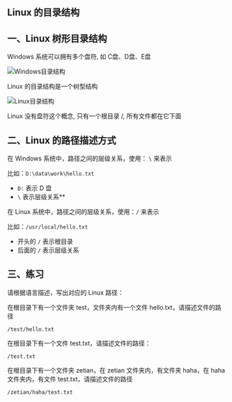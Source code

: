 ## Linux 的目录结构

## 一、Linux 树形目录结构

Windows 系统可以拥有多个盘符, 如 C盘、D盘、E盘

![Windows目录结构](/Users/zetian/workshop/tutorial/LINUX/NoteAssets/Windows目录结构.png)

Linux 的目录结构是一个树型结构

![Linux目录结构](/Users/zetian/workshop/tutorial/LINUX/NoteAssets/Linux目录结构.png)

Linux 没有盘符这个概念, 只有一个根目录 /, 所有文件都在它下面

## 二、Linux 的路径描述方式

在 Windows 系统中，路径之间的层级关系，使用： `\`  来表示

比如：`D:\data\work\hello.txt`

- `D:` 表示 D 盘
- `\` 表示层级关系**

在 Linux 系统中，路径之间的层级关系，使用：`/`  来表示

比如：`/usr/local/hello.txt`

- 开头的 `/` 表示根目录
- 后面的 `/` 表示层级关系


## 三、练习

请根据语言描述，写出对应的 Linux 路径：

在根目录下有一个文件夹 test，文件夹内有一个文件 hello.txt，请描述文件的路径

`/test/hello.txt`

在根目录下有一个文件 test.txt，请描述文件的路径：

`/test.txt`

在根目录下有一个文件夹 zetian，在 zetian 文件夹内，有文件夹 haha，在 haha 文件夹内，有文件 test.txt，请描述文件的路径

`/zetian/haha/test.txt`
